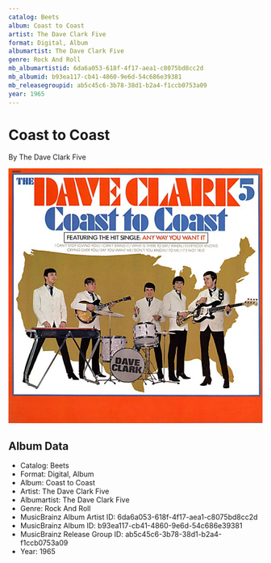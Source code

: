 ```yaml
---
catalog: Beets
album: Coast to Coast
artist: The Dave Clark Five
format: Digital, Album
albumartist: The Dave Clark Five
genre: Rock And Roll
mb_albumartistid: 6da6a053-618f-4f17-aea1-c8075bd8cc2d
mb_albumid: b93ea117-cb41-4860-9e6d-54c686e39381
mb_releasegroupid: ab5c45c6-3b78-38d1-b2a4-f1ccb0753a09
year: 1965
---
```


# Coast to Coast

By The Dave Clark Five

![](../../assets/beetscovers/The_Dave_Clark_Five-Coast_to_Coast.jpg)

## Album Data

- Catalog: Beets
- Format: Digital, Album
- Album: Coast to Coast
- Artist: The Dave Clark Five
- Albumartist: The Dave Clark Five
- Genre: Rock And Roll
- MusicBrainz Album Artist ID: 6da6a053-618f-4f17-aea1-c8075bd8cc2d
- MusicBrainz Album ID: b93ea117-cb41-4860-9e6d-54c686e39381
- MusicBrainz Release Group ID: ab5c45c6-3b78-38d1-b2a4-f1ccb0753a09
- Year: 1965

